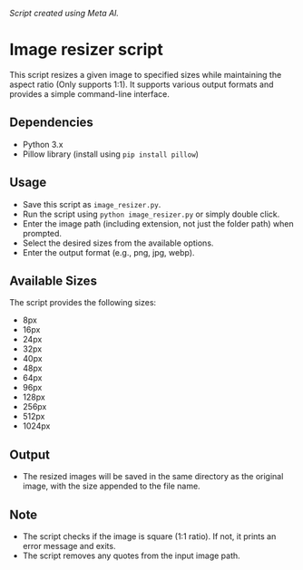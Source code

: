 *Script created using Meta AI.*

# Image resizer script
This script resizes a given image to specified sizes while maintaining the aspect ratio (Only supports 1:1). It supports various output formats and provides a simple command-line interface.
## Dependencies
- Python 3.x
- Pillow library (install using `pip install pillow`)
## Usage
- Save this script as `image_resizer.py`.
- Run the script using `python image_resizer.py` or simply double click.
- Enter the image path (including extension, not just the folder path) when prompted.
- Select the desired sizes from the available options.
- Enter the output format (e.g., png, jpg, webp).
## Available Sizes
The script provides the following sizes:
- 8px
- 16px
- 24px
- 32px
- 40px
- 48px
- 64px
- 96px
- 128px
- 256px
- 512px
- 1024px
## Output
- The resized images will be saved in the same directory as the original image, with the size appended to the file name.
## Note
- The script checks if the image is square (1:1 ratio). If not, it prints an error message and exits.
- The script removes any quotes from the input image path.